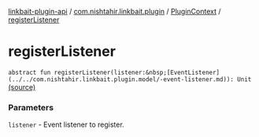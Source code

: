 [linkbait-plugin-api](../../index.md) / [com.nishtahir.linkbait.plugin](../index.md) / [PluginContext](index.md) / [registerListener](.)


# registerListener

`abstract fun registerListener(listener:&nbsp;[EventListener](../../com.nishtahir.linkbait.plugin.model/-event-listener.md)): Unit` [(source)](https://gitlab.com/nishtahir/linkbait/tree/master/linkbait-plugin-api/src/main/kotlin//com/nishtahir/linkbait/plugin/PluginContext.kt#L30)

### Parameters

`listener` - Event listener to register.


